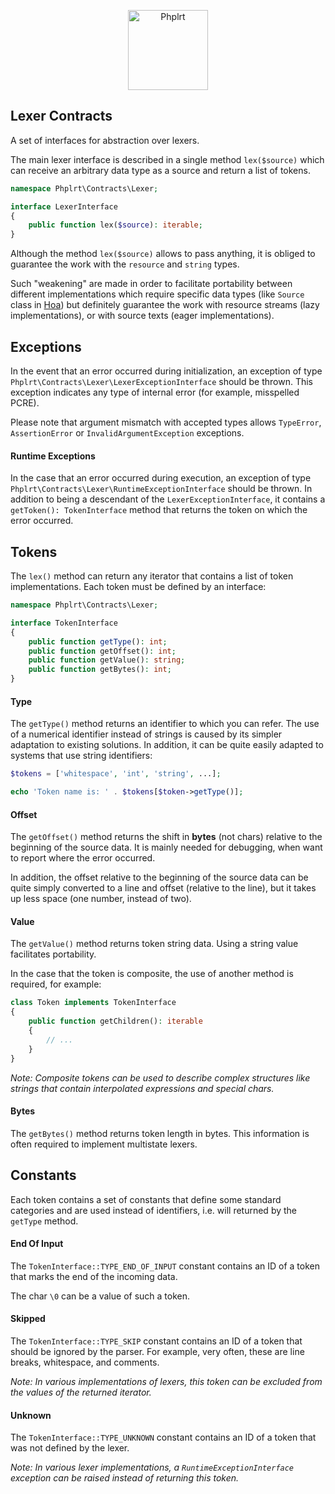 <p align="center">
    <a href="https://railt.org"><img src="https://avatars2.githubusercontent.com/u/49816277?s=128" width="128" alt="Phplrt" /></a>
</p>

## Lexer Contracts

A set of interfaces for abstraction over lexers.

The main lexer interface is described in a single method `lex($source)` which 
can receive an arbitrary data type as a source and return a list of tokens.

```php
namespace Phplrt\Contracts\Lexer;

interface LexerInterface
{
    public function lex($source): iterable;
}
```

Although the method `lex($source)` allows to pass anything, it is obliged to 
guarantee the work with the `resource` and `string` types.

Such "weakening" are made in order to facilitate portability 
between different implementations which require specific data types 
(like `Source` class in [Hoa](https://github.com/hoaproject/Compiler)) but 
definitely guarantee the work with resource streams (lazy implementations), 
or with source texts (eager implementations).

## Exceptions

In the event that an error occurred during initialization, an exception 
of type `Phplrt\Contracts\Lexer\LexerExceptionInterface` should be thrown. This 
exception indicates any type of internal error (for example, misspelled PCRE).

Please note that argument mismatch with accepted types allows 
`TypeError`, `AssertionError` or `InvalidArgumentException` exceptions.

#### Runtime Exceptions

In the case that an error occurred during execution, an exception of type 
`Phplrt\Contracts\Lexer\RuntimeExceptionInterface` should be thrown. In 
addition to being a descendant of the `LexerExceptionInterface`, it contains a 
`getToken(): TokenInterface` method that returns the token on which the 
error occurred.

## Tokens

The `lex()` method can return any iterator that contains a list of 
token implementations. Each token must be defined by an interface:

```php
namespace Phplrt\Contracts\Lexer;

interface TokenInterface 
{
    public function getType(): int;
    public function getOffset(): int;
    public function getValue(): string;
    public function getBytes(): int;
}
```

#### Type

The `getType()` method returns an identifier to which you can refer. The use of 
a numerical identifier instead of strings is caused by its simpler adaptation 
to existing solutions. In addition, it can be quite easily adapted to systems 
that use string identifiers:

```php
$tokens = ['whitespace', 'int', 'string', ...];

echo 'Token name is: ' . $tokens[$token->getType()];
```

#### Offset

The `getOffset()` method returns the shift in **bytes** (not chars) relative to 
the beginning of the source data. It is mainly needed for debugging, when want 
to report where the error occurred.

In addition, the offset relative to the beginning of the source data can be 
quite simply converted to a line and offset (relative to the line), but it 
takes up less space (one number, instead of two).

#### Value

The `getValue()` method returns token string data. Using a string value
facilitates portability. 

In the case that the token is composite, the use of another method is 
required, for example:

```php
class Token implements TokenInterface
{
    public function getChildren(): iterable
    {
        // ...
    }
}
```

*Note: Composite tokens can be used to describe complex structures like strings 
that contain interpolated expressions and special chars.*

#### Bytes

The `getBytes()` method returns token length in bytes. This information is 
often required to implement multistate lexers.

## Constants

Each token contains a set of constants that define some standard categories 
and are used instead of identifiers, i.e. will returned by the `getType` method.

#### End Of Input

The `TokenInterface::TYPE_END_OF_INPUT` constant contains an ID of a token that 
marks the end of the incoming data.

The char `\0` can be a value of such a token.

#### Skipped

The `TokenInterface::TYPE_SKIP` constant contains an ID of a token that should be 
ignored by the parser. For example, very often, these are line breaks, 
whitespace, and comments.

*Note: In various implementations of lexers, this token can be excluded from the 
values of the returned iterator.*

#### Unknown

The `TokenInterface::TYPE_UNKNOWN` constant contains an ID of a token that was not 
defined by the lexer.

*Note: In various lexer implementations, a `RuntimeExceptionInterface` exception 
can be raised instead of returning this token.*
